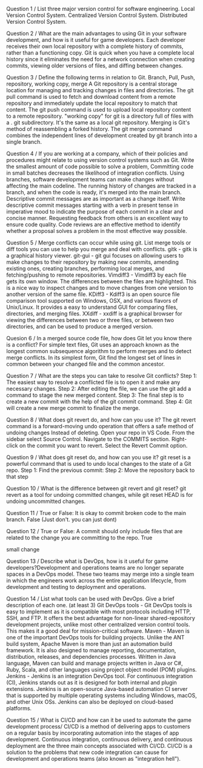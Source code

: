 Question 1 / List three major version control for software engineering.
Local Version Control System.
Centralized Version Control System.
Distributed Version Control System.

Question 2 / What are the main advantages to using Git in your software development, and how is it useful for game developers.
Each developer receives their own local repository with a complete history of commits, rather than a functioning copy. Git is quick when you have a complete local history since it eliminates the need for a network connection when creating commits, viewing older versions of files, and diffing between changes.

Question 3 / Define the following terms in relation to Git. Branch, Pull, Push, repository, working copy, merge
A Git repository is a central storage location for managing and tracking changes in files and directories.
The git pull command is used to fetch and download content from a remote repository and immediately update the local repository to match that content.
The git push command is used to upload local repository content to a remote repository.
"working copy" for git is a directory full of files with a . git subdirectory. It's the same as a local git repository.
Merging is Git's method of reassembling a forked history. The git merge command combines the independent lines of development created by git branch into a single branch.

Question 4 / If you are working at a company, which of their policies and procedures might relate to using version control systems such as Git.
Write the smallest amount of code possible to solve a problem, Committing code in small batches decreases the likelihood of integration conflicts.
Using branches, software development teams can make changes without affecting the main codeline. The running history of changes are tracked in a branch, and when the code is ready, it's merged into the main branch.
Descriptive commit messages are as important as a change itself. Write descriptive commit messages starting with a verb in present tense in imperative mood to indicate the purpose of each commit in a clear and concise manner.
Requesting feedback from others is an excellent way to ensure code quality. Code reviews are an effective method to identify whether a proposal solves a problem in the most effective way possible.

Question 5 / Merge conflicts can occur while using git. List merge tools or diff tools you can use to help you merge and deal with conflicts.
gitk - gitk is a graphical history viewer.
git-gui - git gui focuses on allowing users to make changes to their repository by making new commits, amending existing ones, creating branches, performing local merges, and fetching/pushing to remote repositories.
Vimdiff3 - Vimdiff3 by each file gets its own window. The differences between the files are highlighted. This is a nice way to inspect changes and to move changes from one version to another version of the same file.
KDiff3 - Kdiff3 is an open source file comparison tool supported on Windows, OSX, and various flavors of Unix/Linux. It provides a easy to understand GUI for comparing files, directories, and merging files.
XXdiff - xxdiff is a graphical browser for viewing the differences between two or three files, or between two directories, and can be used to produce a merged version.

Quesion 6 / In a merged source code file, how does Git let you know there is a conflict?
For simple text files, Git uses an approach known as the longest common subsequence algorithm to perform merges and to detect merge conflicts. In its simplest form, Git find the longest set of lines in common between your changed file and the common ancestor.

Question 7 / What are the steps you can take to resolve Git conflicts?
Step 1: The easiest way to resolve a conflicted file is to open it and make any necessary changes.
Step 2: After editing the file, we can use the git add a command to stage the new merged content.
Step 3: The final step is to create a new commit with the help of the git commit command.
Step 4: Git will create a new merge commit to finalize the merge.

Question 8 / What does git revert do, and how can you use it?
The git revert command is a forward-moving undo operation that offers a safe method of undoing changes Instead of deleting.
Open your repo in VS Code.
From the sidebar select Source Control.
Navigate to the COMMITS section.
Right-click on the commit you want to revert.
Select the Revert Commit option.

Question 9 / What does git reset do, and how can you use it? 
git reset is a powerful command that is used to undo local changes to the state of a Git repo.
Step 1: Find the previous commit:
Step 2: Move the repository back to that step

Question 10 / What is the difference between git revert and git reset?
git revert as a tool for undoing committed changes, while git reset HEAD is for undoing uncommitted changes.

Question 11 / True or False: It is okay to commit broken code to the main branch.
False (Just don't. you can just dont)

Question 12 / True or False: A commit should only include files that are related to the change you are committing to the repo.
True

small change

Question 13 / Describe what is DevOps, how is it useful for game developers?Development and operations teams are no longer separate spaces in a DevOps model. These two teams may merge into a single team in which the engineers work across the entire application lifecycle, from development and testing to deployment and operations.

Question 14 / List what tools can be used with DevOps. Give a brief description of each one. (at least 3)
Git DevOps tools - Git DevOps tools is easy to implement as it is compatible with most protocols including HTTP, SSH, and FTP. It offers the best advantage for non-linear shared-repository development projects, unlike most other centralized version control tools. This makes it a good deal for mission-critical software. 
Maven - Maven is one of the important DevOps tools for building projects. Unlike the ANT build system, Apache Maven is more than just an automation build framework. It is also designed to manage reporting, documentation, distribution, releases, and dependencies processes. Written in Java language, Maven can build and manage projects written in Java or C#, Ruby, Scala, and other languages using project object model (POM) plugins.
Jenkins - Jenkins is an integration DevOps tool. For continuous integration (CI), Jenkins stands out as it is designed for both internal and plugin extensions. Jenkins is an open-source Java-based automation CI server that is supported by multiple operating systems including Windows, macOS, and other Unix OSs. Jenkins can also be deployed on cloud-based platforms. 

Question 15 / What is CI/CD and how can it be used to automate the game development process/
CI/CD is a method of delivering apps to customers on a regular basis by incorporating automation into the stages of app development. Continuous integration, continuous delivery, and continuous deployment are the three main concepts associated with CI/CD. CI/CD is a solution to the problems that new code integration can cause for development and operations teams (also known as "integration hell").
